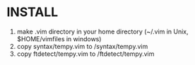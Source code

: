 INSTALL
===
1. make .vim directory in your home directory (~/.vim in Unix, $HOME/vimfiles in windows)
2. copy syntax/tempy.vim to <your vim directory>/syntax/tempy.vim
3. copy ftdetect/tempy.vim to <your vim directory>/ftdetect/tempy.vim

